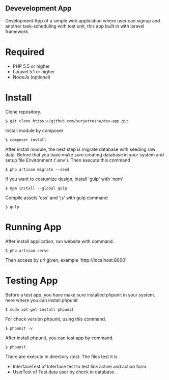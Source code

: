 ## Devevelopment App

Development App of a simple web application where user can signup and another task-scheduling with test unit, this app built in with laravel framework.

# Required

* PHP 5.5 or higher
* Laravel 5.1 or higher
* NodeJs (optional)

# Install

Clone repository.

	$ git clone https://github.com/suryatresna/dev-app.git

Install module by composer

	$ composer install

After install module, the next step is migrate database with seeding raw data. Before that you have make sure creating database in your system and setup file Environment ('.env'). Then execute this command

	$ php artisan migrate --seed

If you want to costumize design, install 'gulp' with 'npm'
	
	$ npm install --global gulp

Compile assets 'css' and 'js' with gulp command
	
	$ gulp

# Running App

After install application, run website with command.
	
	$ php artisan serve

Then access by url given, example 'http://localhost:8000'

# Testing App

Before a test app, you have make sure installed phpunit in your system. here where you can install phpunit
	
	$ sudo apt-get install phpunit

For check version phpunit, using this command.
	
	$ phpunit -v

After install phpunit, you can test app by command.

	$ phpunit

There are execute in directory /test. The files test it is 
* InterfaceTest of Interface test to test link active and action form.
* UserTest of Test data user by check in database.

